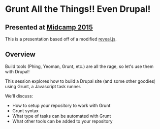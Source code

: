 # Grunt All the Things!! Even Drupal!

## Presented at [Midcamp 2015](http://2015.midcamp.org/session-proposal/grunt-all-things-even-drupal)

This is a presentation based off of a modified [reveal.js](https://github.com/YesCT/reveal.js).

## Overview

Build tools (Phing, Yeoman, Grunt, etc.) are all the rage, so let's use them with Drupal! 

This session explores how to build a Drupal site (and some other goodies) using Grunt, a Javascript task runner.

We'll discuss:

- How to setup your repository to work with Grunt
- Grunt syntax
- What type of tasks can be automated with Grunt
- What other tools can be added to your repository
